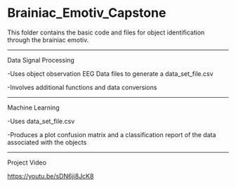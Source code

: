 # Brainiac_Emotiv_Capstone

This folder contains the basic code and files for object identification through the brainiac emotiv.

---

Data Signal Processing

-Uses object observation EEG Data files to generate a data_set_file.csv

-Involves additional functions and data conversions

---

Machine Learning

-Uses data_set_file.csv 

-Produces a plot confusion matrix and a classification report of the data associated with the objects

---
Project Video 

https://youtu.be/sDN6ji8JcK8
